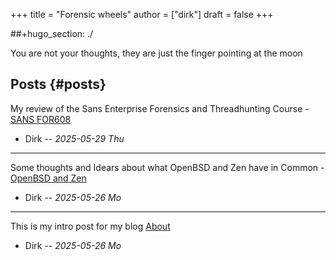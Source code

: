 +++
title = "Forensic wheels"
author = ["dirk"]
draft = false
+++

\##+hugo_section: ./

You are not your thoughts, they are just the finger pointing at the moon


## Posts {#posts}

My review of the Sans Enterprise Forensics and Threadhunting Course - [SANS FOR608](sans_for608)

-   Dirk -- _2025-05-29 Thu_

---

Some thoughts and Idears about what OpenBSD and Zen have in Common - [OpenBSD and Zen](openbsdzen)

-   Dirk -- _2025-05-26 Mo_

---

This is my intro post for my blog [About](about)

-   Dirk -- _2025-05-26 Mo_
